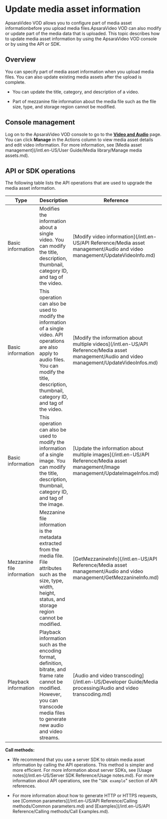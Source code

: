 Update media asset information 
===================================================

ApsaraVideo VOD allows you to configure part of media asset informationbefore you upload media files.ApsaraVideo VOD can also modify or update part of the media data that is uploaded. This topic describes how to update media asset information by using the ApsaraVideo VOD console or by using the API or SDK.

Overview 
-----------------------------

You can specify part of media asset information when you upload media files. You can also update existing media assets after the upload is complete.

* You can update the title, category, and description of a video.

  

* Part of mezzanine file information about the media file such as the file size, type, and storage region cannot be modified.

  




Console management 
---------------------------------------

Log on to the ApsaraVideo VOD console to go to the **[Video and Audio](https://vod.console.aliyun.com/#/media/video/list)** page. You can click **Manage** in the Actions column to view media asset details and edit video information. For more information, see [Media asset management](/intl.en-US/User Guide/Media library/Manage media assets.md).

API or SDK operations 
------------------------------------------

The following table lists the API operations that are used to upgrade the media asset information.


|            Type            |                                                                                                   Description                                                                                                   |                                                                            Reference                                                                            |
|----------------------------|-----------------------------------------------------------------------------------------------------------------------------------------------------------------------------------------------------------------|-----------------------------------------------------------------------------------------------------------------------------------------------------------------|
| Basic information          | Modifies the information about a single video. You can modify the title, description, thumbnail, category ID, and tag of the video.                                                                             | [Modify video information](/intl.en-US/API Reference/Media asset management/Audio and video management/UpdateVideoInfo.md)                      |
| Basic information          | This operation can also be used to modify the information of a single video. API operations are also apply to audio files. You can modify the title, description, thumbnail, category ID, and tag of the video. | [Modify the information about multiple videos](/intl.en-US/API Reference/Media asset management/Audio and video management/UpdateVideoInfos.md) |
| Basic information          | This operation can also be used to modify the information of a single image. You can modify the title, description, thumbnail, category ID, and tag of the image.                                               | [Update the information about multiple images](/intl.en-US/API Reference/Media asset management/Image management/UpdateImageInfos.md)           |
| Mezzanine file information | Mezzanine file information is the metadata extracted from the media file. File attributes such as the size, type, width, height, status, and storage region cannot be modified.                                 | [GetMezzanineInfo](/intl.en-US/API Reference/Media asset management/Audio and video management/GetMezzanineInfo.md)                             |
| Playback information       | Playback information such as the encoding format, definition, bitrate, and frame rate cannot be modified. However, you can transcode media files to generate new audio and video streams.                       | [Audio and video transcoding](/intl.en-US/Developer Guide/Media processing/Audio and video transcoding.md)                      |



**Call methods:** 

* We recommend that you use a server SDK to obtain media asset information by calling the API operations. This method is simpler and more efficient. For more information about server SDKs, see [Usage notes](/intl.en-US/Server SDK Reference/Usage notes.md). For more information about API operations, see the "`SDK example`" section of API references.

  

* For more information about how to generate HTTP or HTTPS requests, see [Common parameters](/intl.en-US/API Reference/Calling methods/Common parameters.md) and [Examples](/intl.en-US/API Reference/Calling methods/Call Examples.md).

  



